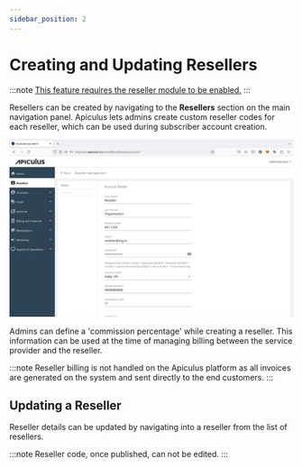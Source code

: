 ```yaml
---
sidebar_position: 2
---
```

# Creating and Updating Resellers

:::note
[This feature requires the reseller module to be enabled.](/docs/GettingStarted/AdvancedConfigurations/EnablingResellerModule)
:::

Resellers can be created by navigating to the **Resellers** section on the main navigation panel. Apiculus lets admins create custom reseller codes for each reseller, which can be used during subscriber account creation.

![Creating and Updating Resellers](img/reseller1.png)

Admins can define a 'commission percentage' while creating a reseller. This information can be used at the time of managing billing between the service provider and the reseller.

:::note
Reseller billing is not handled on the Apiculus platform as all invoices are generated on the system and sent directly to the end customers.
:::

## Updating a Reseller

Reseller details can be updated by navigating into a reseller from the list of resellers. 

:::note
Reseller code, once published, can not be edited.
:::




